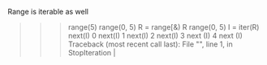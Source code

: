 Range is iterable as well
>>> range(5)
range(0, 5)
>>> R = range[&)
>>> R
range(0, 5)
>>> I = iter(R)
>>> next(I)
0
>>> next(I)
1
>>> next(I)
2
>>> next(I)
3
>>> next (I)
4
>>> next (I)
Traceback (most recent call last):
File "<stdin>", line 1, in <module>
StopIteration
>>> |